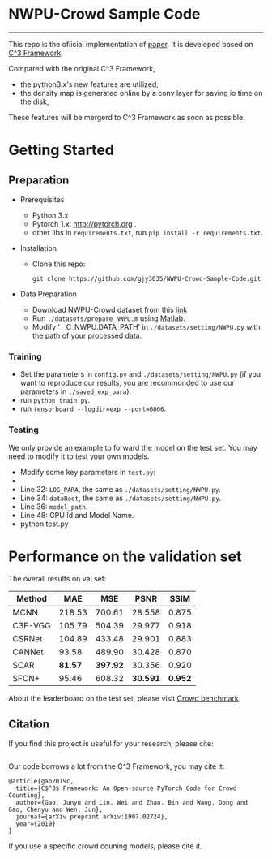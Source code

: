 # NWPU-Crowd Sample Code

---

This repo is the ofiicial implementation of [paper](). It is developed based on [C^3 Framework](). 

Compared with the original C^3 Framework, 
- the python3.x's new features are utilized;
- the density map is generated online by a conv layer for saving io time on the disk, 

These features will be mergerd to C^3 Framework as soon as possible.


# Getting Started

## Preparation
- Prerequisites
  - Python 3.x
  - Pytorch 1.x: http://pytorch.org .
  - other libs in ```requirements.txt```, run ```pip install -r requirements.txt```.

- Installation
  - Clone this repo:
    ```
    git clone https://github.com/gjy3035/NWPU-Crowd-Sample-Code.git
    ```
    
- Data Preparation
  - Download NWPU-Crowd dataset from this [link](https://mailnwpueducn-my.sharepoint.com/personal/gjy3035_mail_nwpu_edu_cn/_layouts/15/onedrive.aspx?id=%2Fpersonal%2Fgjy3035%5Fmail%5Fnwpu%5Fedu%5Fcn%2FDocuments%2F%E8%AE%BA%E6%96%87%E5%BC%80%E6%BA%90%E6%95%B0%E6%8D%AE%2FNWPU%2DCrowd&originalPath=aHR0cHM6Ly9tYWlsbndwdWVkdWNuLW15LnNoYXJlcG9pbnQuY29tLzpmOi9nL3BlcnNvbmFsL2dqeTMwMzVfbWFpbF9ud3B1X2VkdV9jbi9Fc3ViTXA0OHd3SkRpSDBZbFQ4Mk5ZWUJtWTlMMHMtRnByckJjb2FBSmtJMXJ3P3J0aW1lPWdxTkxjV0dTMTBn)
  - Run ```./datasets/prepare_NWPU.m``` using [Matlab](https://www.mathworks.com/).
  - Modify '__C_NWPU.DATA_PATH' in ```./datasets/setting/NWPU.py``` with the path of your processed data.


### Training

- Set the parameters in ```config.py``` and ```./datasets/setting/NWPU.py``` (if you want to reproduce our results, you are recommonded to use our parameters in ```./saved_exp_para```).
- run ```python train.py```.
- run ```tensorboard --logdir=exp --port=6006```.

### Testing

We only provide an example to forward the model on the test set. You may need to modify it to test your own models.

- Modify some key parameters in ```test.py```: 
 - 
 - Line 32: ```LOG_PARA```, the same as ```./datasets/setting/NWPU.py```.
 - Line 34: ```dataRoot```, the same as ```./datasets/setting/NWPU.py```.
 - Line 36: ```model_path```.  
 - Line 48: GPU Id and Model Name. 
- python test.py

# Performance on the validation set

The overall results on val set:

|   Method   |  MAE  |  MSE  |  PSNR  |  SSIM  | 
|------------|-------|-------|--------|--------|
| MCNN       | 218.53| 700.61| 28.558 |  0.875 |
| C3F-VGG    | 105.79| 504.39| 29.977 |  0.918 |
| CSRNet     | 104.89| 433.48| 29.901 |  0.883 |
| CANNet     |  93.58| 489.90| 30.428 |  0.870 |
| SCAR       |  **81.57**| **397.92**| 30.356 |  0.920 |
| SFCN+      |  95.46| 608.32| **30.591** | **0.952**|


About the leaderboard on the test set, please visit [Crowd benchmark](https://crowdbenchmark.com/nwpucrowd.html).  




## Citation
If you find this project is useful for your research, please cite:
```

```

Our code borrows a lot from the C^3 Framework, you may cite it:
```
@article{gao2019c,
  title={C$^3$ Framework: An Open-source PyTorch Code for Crowd Counting},
  author={Gao, Junyu and Lin, Wei and Zhao, Bin and Wang, Dong and Gao, Chenyu and Wen, Jun},
  journal={arXiv preprint arXiv:1907.02724},
  year={2019}
}
```
If you use a specific crowd couning models, please cite it. 
